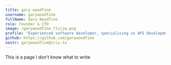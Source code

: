```yaml
---
title: gary woodfine
username: garywoodfine
fullName: Gary Woodfine
role: Founder & CTO
image: /garywoodfine_tlccjw.png
profile: "Experienced software developer, specialising in API Development, API Design API Strategy and Web Application Development. Helping companies thrive in the API economy by offering a range of consultancy services, training and mentoring."
github: https://github.com/garywoodfine
nostr: garywoodfine@iris.to
---
```


This is a page I don't know what to write